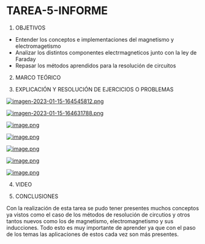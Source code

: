 # TAREA-5-INFORME


1. OBJETIVOS

- Entender los conceptos e implementaciones del magnetismo y electromagetismo
- Analizar los distintos componentes electrmagneticos junto con la ley de Faraday
- Repasar los métodos aprendidos para la resolución de circuitos

2. MARCO TEÓRICO

3. EXPLICACIÓN Y RESOLUCIÓN DE EJERCICIOS O PROBLEMAS

[![imagen-2023-01-15-164545812.png](https://i.postimg.cc/0jKB8CY5/imagen-2023-01-15-164545812.png)](https://postimg.cc/7JDV90tj)

[![imagen-2023-01-15-164631788.png](https://i.postimg.cc/vZvbFQ8q/imagen-2023-01-15-164631788.png)](https://postimg.cc/mPh07WHC)

[![image.png](https://i.postimg.cc/hjNqbvMj/image.png)](https://postimg.cc/62VSB9kJ)

[![image.png](https://i.postimg.cc/W43RBgHz/image.png)](https://postimg.cc/VJ3HMr1P)

[![image.png](https://i.postimg.cc/gJXCJddP/image.png)](https://postimg.cc/phvGGwp0)

[![image.png](https://i.postimg.cc/vHdJQpNp/image.png)](https://postimg.cc/MXdP5rxD)

[![image.png](https://i.postimg.cc/SK5PH591/image.png)](https://postimg.cc/Mc7tQ9d1)


4. VIDEO

5. CONCLUSIONES

Con la realización de esta tarea se pudo tener presentes muchos conceptos ya vistos como el caso de los métodos de resolución de circutios y otros tantos nuevos como los de magnetismo, electromagnetismo y sus inducciones. Todo esto es muy importante de aprender ya que con el paso de los temas las aplicaciones de estos cada vez son más presentes.
